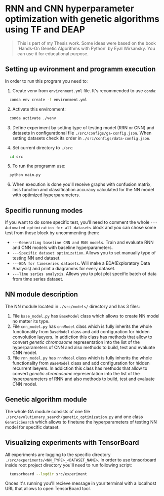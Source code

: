 # RNN and CNN hyperparameter optimization with genetic algorithms using TF and DEAP

> This is part of my Thesis work. Some ideas were based on the book 'Hands-On Genetic Algorithms with Python' by Eyal Wirsansky. You can use it for educational purpose.

## Setting up evironment and programm execution

In order to run this program you need to:

1. Create venv from `environment.yml` file. It's recommended to use `conda`:

```bash
  conda env create -f environment.yml
```

2. Activate this environment:

```bash
  conda activate ./venv
```

3. Define experiment by setting type of testing model (RRN or CNN) and datasets in configurational file `./src/configs/ga-config.json`. When setting datasets check its order in `./src/configs/data-config.json`.

4. Set current directory to `./src`:

```bash
  cd src
```

5. To run the programm use:

```bash
  python main.py
```

6. When execution is done you'll receive graphs with confusion matrix, loss function and classification accuracy calculated for the NN model with optimized hyperparameters.

## Specific runnung modes

If you want to do some specific test, you'll need to comment the whole `---Automated optimization for all datasets` block and you can chose some test from those block by uncommenting them:

- `---Generating baseline CNN and RNN models`. Train and evaluate RNN and CNN models with baseline hyperparameters.
- `---Specific dataset optimization`. Allows you to set manually type of testing NN and dataset.
- `---EDA for timeseries datasets`. Will make a EDA(Exploratory Data Analysis) and print a diagramms for every dataset.
- `---Time series analysis`. Allows you to plot plot specific batch of data from time series dataset.

## NN module description

The NN module located in `./src/models/` directory and has 3 files:

1. File `base_model.py` has `BaseModel` class which allows to create NN model no matter its type.
2. File `cnn_model.py` has `cnnModel` class which is fully inherits the whole functionality from `BaseModel` class and add configuration for hidden convolution laeyers. In addiction this class has methods that allow to convert _genetic chromosome_ representation into the list of the hyperparameters of CNN and also methods to build, test and evaluate CNN model.
3. File `rnn_model.py` has `rnnModel` class which is fully inherits the whole functionality from `BaseModel` class and add configuration for hidden recurrent laeyers. In addiction this class has methods that allow to convert _genetic chromosome_ representation into the list of the hyperparameters of RNN and also methods to build, test and evaluate CNN model.

## Genetic algorithm module

The whole GA module consists of one file `./src/evolutionary_search/genetic_optimization.py` and one class `GeneticSearch` which allows to finetune the hyperparameters of testing NN model for specific dataset.

## Visualizing experiments with TensorBoard

All experiments are logging to the specific directory `./src/experiments/<NN_TYPE>_<DATASET_NAME>`.
In order to use tensorboard inside root project directory you'll need to run following script:

```bash
  tensorboard --logdir src/experiment
```

Onces it's running you'll recieve message in your terminal with a localhost URL that allows to open TensorBoard tool.
